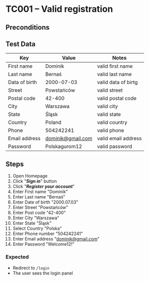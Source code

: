 # TC001 – Valid registration


## Preconditions


## Test Data
| Key           | Value             | Notes               |
|---------------|-------------------|---------------------|
| First name    | Dominik           | valid first name    |
| Last name     | Bernaś            | valid last name     |
| Data of birth | 2000-07-03        | valid data of birtg |
| Street        | Powstańców        | valid street        |
| Postal code   | 42-400            | valid postal code   |
| City          | Warszawa          | valid city          |
| State         | Śląsk             | valid state         |
| Country       | Poland            | valid country       |
| Phone         | 504242241         | valid phone         |
| Email address | dominik@gmail.com | valid email address |
| Password      | Polskagurom12     | valid password      |

## Steps
1. Open Homepage
2. Click "***Sign in***" button
3. Click "***Register your account***"
4. Enter First name "Dominik"
5. Enter Last name "Bernaś"
6. Enter Date of birth "2000.07.03"
7. Enter Street "Powstańców"
8. Enter Post code "42-400"
9. Enter City "Warszawa"
10. Enter State "Śląsk"
11. Select Country "Polska"
12. Enter Phone number "504242241"
13. Enter Email address "dominik@gmail.com"
14. Enter Password "Welcome12!"


### Expected
- Redirect to `/login`
- The user sees the login panel
